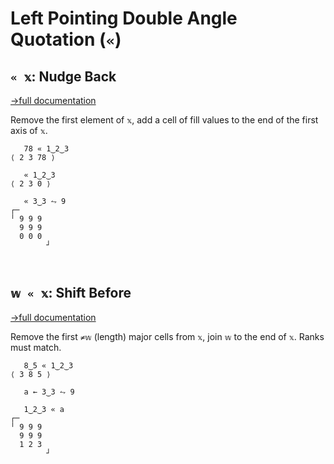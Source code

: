 # Left Pointing Double Angle Quotation (`«`)

## `« 𝕩`: Nudge Back
[→full documentation](https://mlochbaum.github.io/BQN/doc/shift.html)

Remove the first element of `𝕩`,  add a cell of fill values to the end of the first axis of `𝕩`.

```bqn
   78 « 1‿2‿3
⟨ 2 3 78 ⟩

   « 1‿2‿3
⟨ 2 3 0 ⟩

   « 3‿3 ⥊ 9
┌─       
╵ 9 9 9  
  9 9 9  
  0 0 0  
        ┘



```
## `𝕨 « 𝕩`: Shift Before
[→full documentation](https://mlochbaum.github.io/BQN/doc/shift.html)

Remove the first `≠𝕨` (length) major cells from `𝕩`, join `𝕨` to the end of `𝕩`. Ranks must match.

```bqn
   8‿5 « 1‿2‿3
⟨ 3 8 5 ⟩

   a ← 3‿3 ⥊ 9

   1‿2‿3 « a
┌─       
╵ 9 9 9  
  9 9 9  
  1 2 3  
        ┘
```
